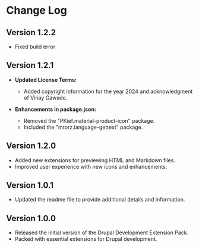 # Change Log

## Version 1.2.2

- Fixed build error

## Version 1.2.1

- **Updated License Terms:**
  - Added copyright information for the year 2024 and acknowledgment of Vinay Gawade.

- **Enhancements in package.json:**
  - Removed the "PKief.material-product-icon" package.
  - Included the "mrorz.language-gettext" package.

## Version 1.2.0

- Added new extensions for previewing HTML and Markdown files.
- Improved user experience with new icons and enhancements.

## Version 1.0.1

- Updated the readme file to provide additional details and information.

## Version 1.0.0

- Released the initial version of the Drupal Development Extension Pack.
- Packed with essential extensions for Drupal development.
